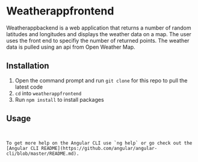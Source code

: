 # Weatherappfrontend


Weatherappbackend is a web application that returns a number of random latitudes and longitudes and displays the weather data on a map. The user uses the front end to specifiy the number of returned points. The weather data is pulled using an api from Open Weather Map.
## Installation

1. Open the command prompt and run `git clone` for this repo to pull the latest code
2. `cd` into `weatherappfrontend`
3. Run `npm install` to install packages
## Usage

```Angular front end with Javascript


To get more help on the Angular CLI use `ng help` or go check out the [Angular CLI README](https://github.com/angular/angular-cli/blob/master/README.md).
